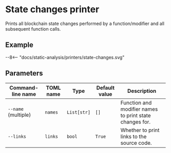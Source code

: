 # State changes printer

Prints all blockchain state changes performed by a function/modifier and all subsequent function calls.

## Example

<div>
--8<-- "docs/static-analysis/printers/state-changes.svg"
</div>

## Parameters

| Command-line name   | TOML name            | Type        | Default value | Description                                             |
|---------------------|----------------------|-------------|---------------|---------------------------------------------------------|
| `--name` (multiple) | <nobr>`names`</nobr> | `List[str]` | `[]`          | Function and modifier names to print state changes for. |
| `--links`           | <nobr>`links`</nobr> | `bool`      | `True`        | Whether to print links to the source code.              |
